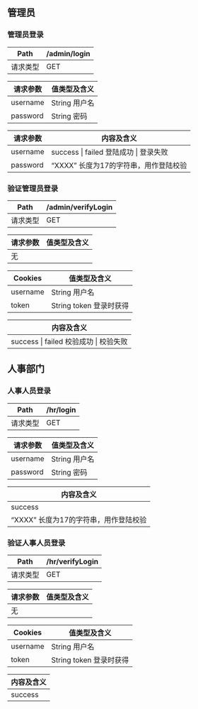 ## 管理员

### 管理员登录

| Path     | /admin/login |
| -------- | ------------ |
| 请求类型 | GET          |

| 请求参数 | 值类型及含义  |
| -------- | ------------- |
| username | String 用户名 |
| password | String 密码   |

| 请求参数 | 内容及含义                                   |
| -------- | -------------------------------------------- |
| username | success \| failed       登陆成功 \| 登录失败 |
| password | “XXXX” 长度为17的字符串，用作登陆校验        |



### 验证管理员登录

| Path     | /admin/verifyLogin |
| -------- | ------------------ |
| 请求类型 | GET                |

| 请求参数 | 值类型及含义 |
| -------- | ------------ |
| 无       |              |

| Cookies  | 值类型及含义            |
| -------- | ----------------------- |
| username | String 用户名           |
| token    | String token 登录时获得 |

| 内容及含义                                   |
| -------------------------------------------- |
| success \| failed       校验成功 \| 校验失败 |



## 人事部门

### 人事人员登录

| Path     | /hr/login |
| -------- | --------- |
| 请求类型 | GET       |

| 请求参数 | 值类型及含义  |
| -------- | ------------- |
| username | String 用户名 |
| password | String 密码   |

| 内容及含义                                   |
| -------------------------------------------- |
| success | failed       登陆成功 | 登录失败 |
| “XXXX” 长度为17的字符串，用作登陆校验        |



### 验证人事人员登录

| Path     | /hr/verifyLogin |
| -------- | --------------- |
| 请求类型 | GET             |

| 请求参数 | 值类型及含义 |
| -------- | ------------ |
| 无       |              |

| Cookies  | 值类型及含义            |
| -------- | ----------------------- |
| username | String 用户名           |
| token    | String token 登录时获得 |

| 内容及含义                                   |
| -------------------------------------------- |
| success | failed       校验成功 | 校验失败 |


